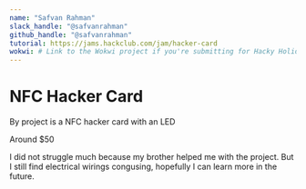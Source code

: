 ```yaml
---
name: "Safvan Rahman"
slack_handle: "@safvanrahman"
github_handle: "@safvanrahman"
tutorial: https://jams.hackclub.com/jam/hacker-card
wokwi: # Link to the Wokwi project if you're submitting for Hacky Holidays
---
```


# NFC Hacker Card

By project is a NFC hacker card with an LED

Around $50

I did not struggle much because my brother helped me with the project. But I still find electrical wirings congusing, hopefully I can learn more in the future.
